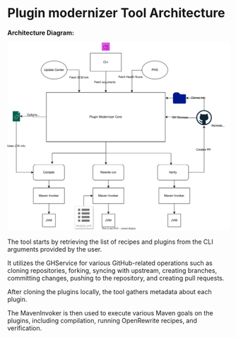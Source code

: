 # Plugin modernizer Tool Architecture

**Architecture Diagram:**

![Architecture Diagram](./images/architecture.svg)

The tool starts by retrieving the list of recipes and plugins from the CLI arguments provided by the user.

It utilizes the GHService for various GitHub-related operations such as cloning repositories, forking, syncing with upstream, creating branches, committing changes, pushing to the repository, and creating pull requests.

After cloning the plugins locally, the tool gathers metadata about each plugin.

The MavenInvoker is then used to execute various Maven goals on the plugins, including compilation, running OpenRewrite recipes, and verification.